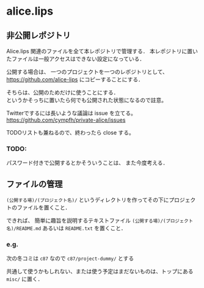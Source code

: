 alice.lips
==========

## 非公開レポジトリ

Alice.lips 関連のファイルを全て本レポジトリで管理する．
本レポジトリに置いたファイルは一般アクセスはできない設定になっている．

公開する場合は、
一つのプロジェクトを一つのレポジトリとして、
https://github.com/alice-lips
にコピーすることにする．

そちらは、公開のためだけに使うことにする．  
というかそっちに置いたら何でも公開された状態になるので註意。

Twitterでするには長いような議論は issue を立てる。
https://github.com/cympfh/private-alice/issues

TODOリストも兼ねるので、終わったら close する。

### TODO:
パスワード付きで公開するとかそういうことは、
また今度考える．

## ファイルの管理

`(公開する場)/(プロジェクト名)/`
というディレクトリを作ってその下にプロジェクトのファイルを置くこと．

できれば、
簡単に趣旨を説明するテキストファイル
`(公開する場)/(プロジェクト名)/README.md`
あるいは `README.txt` を置くこと．

### e.g.

次の冬コミは `c87` なので
`c87/project-dummy/`
とする

共通して使うかもしれない、または使う予定はまだないものは、トップにある
`misc/`
に置く．

